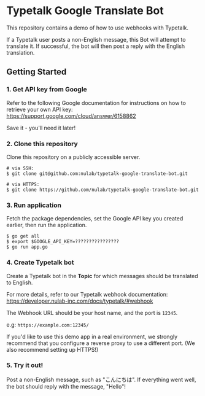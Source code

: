 # Typetalk Google Translate Bot

This repository contains a demo of how to use webhooks with Typetalk. 

If a Typetalk user posts a non-English message, this Bot will attempt to translate it. If successful, the bot will then post a reply with the English translation.

## Getting Started

### 1. Get API key from Google

Refer to the following Google documentation for instructions on how to retrieve your own API key:
https://support.google.com/cloud/answer/6158862

Save it - you'll need it later!

### 2. Clone this repository

Clone this repository on a publicly accessible server.

```
# via SSH:
$ git clone git@github.com:nulab/typetalk-google-translate-bot.git

# via HTTPS:
$ git clone https://github.com/nulab/typetalk-google-translate-bot.git
```

### 3. Run application

Fetch the package dependencies, set the Google API key you created earlier, then run the application.

```
$ go get all
$ export $GOOGLE_API_KEY=????????????????
$ go run app.go
```

### 4. Create Typetalk bot

Create a Typetalk bot in the **Topic** for which messages should be translated to English.

For more details, refer to our Typetalk webhook documentation:
https://developer.nulab-inc.com/docs/typetalk/#webhook

The Webhook URL should be your host name, and the port is `12345`.

e.g: `https://example.com:12345/`

If you'd like to use this demo app in a real environment, we strongly recommend that you configure a reverse proxy to use a different port. (We also recommend setting up HTTPS!)

### 5. Try it out! 

Post a non-English message, such as "こんにちは".
If everything went well, the bot should reply with the message, "Hello"!
